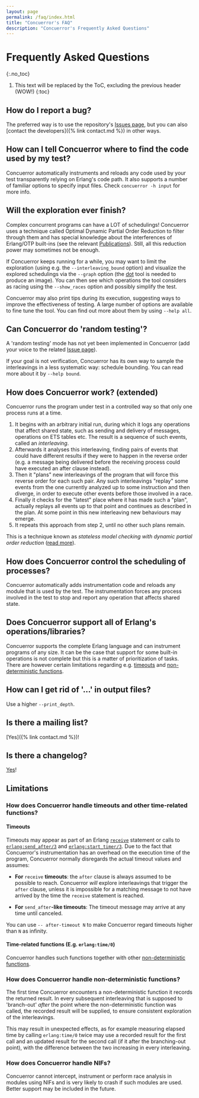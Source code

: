 ```yaml
---
layout: page
permalink: /faq/index.html
title: "Concuerror's FAQ"
description: "Concuerror's Frequently Asked Questions"
---
```


# Frequently Asked Questions
{:.no_toc}

1. This text will be replaced by the ToC, excluding the previous header (WOW!)
{:toc}

## How do I report a bug?

The preferred way is to use the repository's [Issues
page](https://github.com/parapluu/Concuerror/issues/new), but you can also [contact the developers]({% link contact.md %}) in other ways.

## How can I tell Concuerror where to find the code used by my test?

Concuerror automatically instruments and reloads any code used by your test transparently relying on Erlang's code path.
It also supports a number of familiar options to specify input files.
Check `concuerror -h input` for more info.

## Will the exploration ever finish?

Complex concurrent programs can have a LOT of schedulings!  Concuerror
uses a technique called Optimal Dynamic Partial Order Reduction to
filter through them and has special knowledge about the interferences
of Erlang/OTP built-ins (see the relevant [Publications](/publications)).
Still, all this reduction power may sometimes not be enough.

If Concuerror keeps running for a while, you may want to limit the exploration
(using e.g. the `--interleaving_bound` option)
and visualize the explored schedulings
via the `--graph` option (the [dot](http://www.graphviz.org/) tool
is needed to produce an image).
You can then see which operations the tool considers as racing
using the `--show_races` option and possibly simplify the test.

Concuerror may also print tips during its execution,
suggesting ways to improve the effectiveness of testing.
A large number of options are available to fine tune the tool.
You can find out more about them by using `--help all`.

## Can Concuerror do 'random testing'?

A 'random testing' mode has not yet been implemented in Concuerror (add
your voice to the related
[Issue page](https://github.com/parapluu/Concuerror/issues/16)).

If your goal is not verification, Concuerror has its own way to sample
the interleavings in a less systematic way: schedule bounding. You can
read more about it by `--help bound`.

## How does Concuerror work? (extended)

Concuerror runs the program under test in a controlled way so that only one
process runs at a time.

1. It begins with an arbitrary initial run, during which it logs any operations
   that affect shared state, such as sending and delivery of messages,
   operations on ETS tables etc. The result is a sequence of such events, called
   an *interleaving*.
2. Afterwards it analyses this interleaving, finding pairs of events that could
   have different results if they were to happen in the reverse order (e.g. a
   message being delivered before the receiving process could have executed an
   after clause instead).
3. Then it "plans" new interleavings of the program that will force this reverse
   order for each such pair. Any such interleavings "replay" some events from
   the one currently analyzed up to some instruction and then diverge, in order
   to execute other events before those involved in a race.
4. Finally it checks for the "latest" place where it has made such a "plan",
   actually replays all events up to that point and continues as described in
   the plan. At some point in this new interleaving new behaviours may emerge.
5. It repeats this approach from step 2, until no other such plans remain.

This is a technique known as _stateless model checking with dynamic
partial order reduction_ ([read more](/publications)).

## How does Concuerror control the scheduling of processes?

Concuerror automatically adds instrumentation code and reloads any module that
is used by the test. The instrumentation forces any process involved in the test
to stop and report any operation that affects shared state.

## Does Concuerror support all of Erlang's operations/libraries?

Concuerror supports the complete Erlang language and can instrument programs of
any size. It can be the case that support for some built-in operations is not complete
but this is a matter of prioritization of tasks.
There are however certain limitations regarding e.g.
[timeouts](#how-does-concuerror-handle-timeouts-and-other-time-related-functions)
and [non-deterministic
functions](#how-does-concuerror-handle-non-deterministic-functions).

## How can I get rid of '...' in output files?

Use a higher `--print_depth`.

## Is there a mailing list?

[Yes]({% link contact.md %})!

## Is there a changelog?

[Yes](https://github.com/parapluu/Concuerror/blob/master/CHANGELOG.md)!

## Limitations

### How does Concuerror handle timeouts and other time-related functions?

#### Timeouts

Timeouts may appear as part of an Erlang
[`receive`](http://erlang.org/doc/reference_manual/expressions.html#id77242)
statement or calls to
[`erlang:send_after/3`](http://erlang.org/doc/man/erlang.html#send_after-3) and
[`erlang:start_timer/3`](http://erlang.org/doc/man/erlang.html#start_timer-3). Due
to the fact that Concuerror's instrumentation has an overhead on the execution
time of the program, Concuerror normally disregards the actual timeout values
and assumes:

* **For** `receive` **timeouts**: the `after` clause is always assumed to be
 possible to reach. Concuerror *will* explore interleavings that trigger the
 `after` clause, unless it is impossible for a matching message to not have
 arrived by the time the `receive` statement is reached.

* **For** `send_after`**-like timeouts**: The timeout message may arrive at
    any time until canceled.

You can use `-- after-timeout N` to make Concuerror regard timeouts higher than
`N` as infinity.

#### Time-related functions (E.g. `erlang:time/0`)

Concuerror handles such functions together with other [non-deterministic
functions](#how-does-concuerror-handle-non-deterministic-functions).

### How does Concuerror handle non-deterministic functions?

The first time Concuerror encounters a non-deterministic function it records the
returned result. In every subsequent interleaving that is supposed to
'branch-out' *after* the point where the non-deterministic function was called,
the recorded result will be supplied, to ensure consistent exploration of the
interleavings.

This may result in unexpected effects, as for example measuring elapsed time by
calling `erlang:time/0` twice may use a recorded result for the first call and
an updated result for the second call (if it after the branching-out point),
with the difference between the two increasing in every interleaving.

### How does Concuerror handle NIFs?

Concuerror cannot intercept, instrument or perform race analysis in modules using NIFs and is very likely to crash if such modules are used. Better support may be included in the future.
